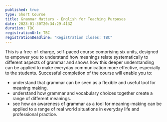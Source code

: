 ```yaml
---
published: true
type: Short Course
title: Grammar Matters - English for Teaching Purposes
date: 2023-01-30T20:34:29.413Z
duration: TBC
registrationUrl: TBC
registrationDeadline: "Registration closes: TBC"
---
```

This is a free-of-charge, self-paced course comprising six units, designed to empower you to understand how meanings relate systematically to different aspects of grammar and shows how this deeper understanding can be applied to make everyday communication more effective, especially to the students. Successful completion of the course will enable you to:

* understand that grammar can be seen as a flexible and useful tool for meaning making.
* understand how grammar and vocabulary choices together create a range of different meanings.
* see how an awareness of grammar as a tool for meaning-making can be applied to a range of real world situations in everyday life and professional practice.